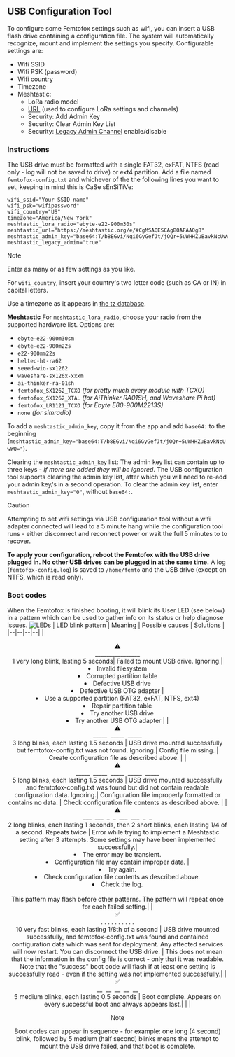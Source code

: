 
## USB Configuration Tool
To configure some Femtofox settings such as wifi, you can insert a USB flash drive containing a configuration file. The system will automatically recognize, mount and implement the settings you specify.
Configurable settings are:

 - Wifi SSID
 - Wifi PSK (password)
 - Wifi country
 - Timezone
 - Meshtastic:
     - LoRa radio model
	 - [URL](https://meshtastic.org/docs/software/python/cli/#--seturl-seturl) (used to configure LoRa settings and channels)
	 - Security: Add Admin Key
	 - Security: Clear Admin Key List
	 - Security: [Legacy Admin Channel](https://meshtastic.org/docs/configuration/radio/security/#admin-channel-enabled) enable/disable

### Instructions
The USB drive must be formatted with a single FAT32, exFAT, NTFS (read only - log will not be saved to drive) or ext4 partition. Add a file named `femtofox-config.txt` and whichever of the the following lines you want to set, keeping in mind this is CaSe sEnSiTiVe:
```
wifi_ssid="Your SSID name"
wifi_psk="wifipassword"
wifi_country="US"
timezone="America/New_York"
meshtastic_lora_radio="ebyte-e22-900m30s"
meshtastic_url="https://meshtastic.org/e/#CgMSAQESCAgBOAFAA0gB"
meshtastic_admin_key="base64:T/b8EGvi/Nqi6GyGefJt/jOQr+5uWHHZuBavkNcUwWQ="
meshtastic_legacy_admin="true"
```
> [!NOTE]
> Enter as many or as few settings as you like.
> 
> For `wifi_country`, insert your country's two letter code (such as CA or IN) in capital letters.
> 
> Use a timezone as it appears in [the tz database](https://en.wikipedia.org/wiki/List_of_tz_database_time_zones).
>
> **Meshtastic**
> For `meshtastic_lora_radio`, choose your radio from the supported hardware list.
> Options are: 
> * `ebyte-e22-900m30sm`
> * `ebyte-e22-900m22s`
> * `e22-900mm22s`
> * `heltec-ht-ra62`
> * `seeed-wio-sx1262`
> * `waveshare-sx126x-xxxm`
> * `ai-thinker-ra-01sh`
> * `femtofox_SX1262_TCXO` *(for pretty much every module with TCXO)*
> * `femtofox_SX1262_XTAL` *(for AiThinker RA01SH, and Waveshare Pi hat)*
> * `femtofox_LR1121_TCXO` *(for Ebyte E80-900M2213S)*
> * `none` *(for simradio)*
> 
>
>To add a `meshtastic_admin_key`, copy it from the app and add `base64:` to the beginning (`meshtastic_admin_key="base64:T/b8EGvi/Nqi6GyGefJt/jOQr+5uWHHZuBavkNcUwWQ="`).
>
> Clearing the `meshtastic_admin_key` list: The admin key list can contain up to three keys - *if more are added they will be ignored*. The USB configuration tool supports clearing the admin key list, after which you will need to re-add your admin key/s in a second operation. To clear the admin key list, enter `meshtastic_admin_key="0"`, without `base64:`.

> [!CAUTION]
> Attempting to set wifi settings via USB configuration tool without a wifi adapter connected will lead to a 5 minute hang while the configuration tool runs - either disconnect and reconnect power or wait the full 5 minutes to to recover.

**To apply your configuration, reboot the Femtofox with the USB drive plugged in. No other USB drives can be plugged in at the same time.**
A log (`femtofox-config.log`) is saved to `/home/femto` and the USB drive (except on NTFS, which is read only).
<br>
### Boot codes
When the Femtofox is finished booting, it will blink its User LED (see below) in a pattern which can be used to gather info on its status or help diagnose issues.
![LEDs](https://github.com/noon92/femtofox/blob/main/leds.png)
| LED blink pattern | Meaning | Possible causes | Solutions |
|--|--|--|--|
|<center>⚠️<br>________________<br>1 very long blink, lasting 5 seconds| Failed to mount USB drive. Ignoring.| <li>Invalid filesystem<li>Corrupted partition table<li>Defective USB drive<li>Defective USB OTG adapter | <li>Use a supported partition (FAT32, exFAT, NTFS, ext4)<li>Repair partition table<li>Try another USB drive<li>Try another USB OTG adapter |
|<center>⚠️<br>\_\_\_\_\_&nbsp;&nbsp;\_\_\_\_\_&nbsp;&nbsp;\_\_\_\_\_<br>3 long blinks, each lasting 1.5 seconds | USB drive mounted successfully but femtofox-config.txt was not found. Ignoring.| Config file missing. | Create configuration file as described above. |
|<center>⚠️<br>\_\_\_\_\_&nbsp;&nbsp;\_\_\_\_\_&nbsp;&nbsp;\_\_\_\_\_&nbsp;&nbsp;\_\_\_\_\_&nbsp;&nbsp;\_\_\_\_\_<br>5 long blinks, each lasting 1.5 seconds | USB drive mounted successfully and femtofox-config.txt was found but did not contain readable configuration data. Ignoring.| Configuration file improperly formatted or contains no data. | Check configuration file contents as described above. |
|<center>⚠️<br>\_\_\_&nbsp;&nbsp;\_\_\_&nbsp;&nbsp;\_&nbsp;&nbsp;\_&nbsp;&nbsp;\_\_\_&nbsp;&nbsp;\_\_\_&nbsp;&nbsp;\_&nbsp;&nbsp;\_<br>2 long blinks, each lasting 1 seconds, then 2 short blinks, each lasting 1/4 of a second. Repeats twice | Error while trying to implement a Meshtastic setting after 3 attempts. Some settings may have been implemented successfully.| <li>The error may be transient.<li>Configuration file may contain improper data. | <li>Try again.<li>Check configuration file contents as described above.<li>Check the log.<br><br>This pattern may flash before other patterns. The pattern will repeat once for each failed setting.|
|<center>✅<br>. . . . . . . . . .<br>10 very fast blinks, each lasting 1/8th of a second | USB drive mounted successfully, and femtofox-config.txt was found and contained configuration data which was sent for deployment. Any affected services will now restart. You can disconnect the USB drive. | This does not mean that the information in the config file is correct - only that it was readable.<br>Note that the "success" boot code will flash if at least one setting is successfully read - even if the setting was not implemented successfully.|
|<center>✅<br>\_\_&nbsp;&nbsp;\_\_&nbsp;&nbsp;\_\_&nbsp;&nbsp;\_\_&nbsp;&nbsp;\_\_<br>5 medium blinks, each lasting 0.5 seconds | Boot complete. Appears on every successful boot and always appears last.| | |
 
> [!NOTE]
> Boot codes can appear in sequence - for example: one long (4 second) blink, followed by 5 medium (half second) blinks means the attempt to mount the USB drive failed, and that boot is complete.
<!--stackedit_data:
eyJoaXN0b3J5IjpbNTExNjYwMjE2LC0xMDE3MzUxMTU4LC0xMj
ExODMwMDY1XX0=
-->